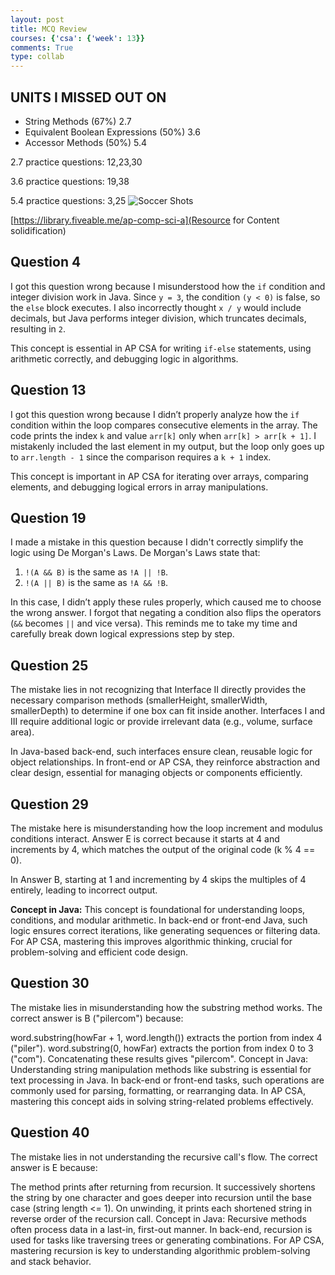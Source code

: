 ```yaml
---
layout: post
title: MCQ Review
courses: {'csa': {'week': 13}}
comments: True
type: collab
---
```

## UNITS I MISSED OUT ON
- String Methods (67%) 2.7
- Equivalent Boolean Expressions (50%) 3.6
- Accessor Methods (50%) 5.4

2.7 practice questions: 12,23,30

3.6 practice questions: 19,38

5.4 practice questions: 3,25 
    <img src="http://127.0.0.1:4100/CSAstudent_T1/images/MC.png" alt="Soccer Shots">


[https://library.fiveable.me/ap-comp-sci-a](Resource for Content solidification)

## Question 4
I got this question wrong because I misunderstood how the `if` condition and integer division work in Java. Since `y = 3`, the condition `(y < 0)` is false, so the `else` block executes. I also incorrectly thought `x / y` would include decimals, but Java performs integer division, which truncates decimals, resulting in `2`.

This concept is essential in AP CSA for writing `if-else` statements, using arithmetic correctly, and debugging logic in algorithms.

## Question 13
I got this question wrong because I didn’t properly analyze how the `if` condition within the loop compares consecutive elements in the array. The code prints the index `k` and value `arr[k]` only when `arr[k] > arr[k + 1]`. I mistakenly included the last element in my output, but the loop only goes up to `arr.length - 1` since the comparison requires a `k + 1` index.

This concept is important in AP CSA for iterating over arrays, comparing elements, and debugging logical errors in array manipulations.

## Question 19

I made a mistake in this question because I didn't correctly simplify the logic using De Morgan's Laws. De Morgan's Laws state that:

1. `!(A && B)` is the same as `!A || !B`.
2. `!(A || B)` is the same as `!A && !B`.

In this case, I didn’t apply these rules properly, which caused me to choose the wrong answer. I forgot that negating a condition also flips the operators (`&&` becomes `||` and vice versa). This reminds me to take my time and carefully break down logical expressions step by step.

## Question 25
The mistake lies in not recognizing that Interface II directly provides the necessary comparison methods (smallerHeight, smallerWidth, smallerDepth) to determine if one box can fit inside another. Interfaces I and III require additional logic or provide irrelevant data (e.g., volume, surface area).

In Java-based back-end, such interfaces ensure clean, reusable logic for object relationships. In front-end or AP CSA, they reinforce abstraction and clear design, essential for managing objects or components efficiently.
## Question 29
The mistake here is misunderstanding how the loop increment and modulus conditions interact. Answer E is correct because it starts at 4 and increments by 4, which matches the output of the original code (k % 4 == 0).

In Answer B, starting at 1 and incrementing by 4 skips the multiples of 4 entirely, leading to incorrect output.

**Concept in Java:**
This concept is foundational for understanding loops, conditions, and modular arithmetic. In back-end or front-end Java, such logic ensures correct iterations, like generating sequences or filtering data. For AP CSA, mastering this improves algorithmic thinking, crucial for problem-solving and efficient code design.

## Question 30
The mistake lies in misunderstanding how the substring method works. The correct answer is B ("pilercom") because:

word.substring(howFar + 1, word.length()) extracts the portion from index 4 ("piler").
word.substring(0, howFar) extracts the portion from index 0 to 3 ("com").
Concatenating these results gives "pilercom".
Concept in Java:
Understanding string manipulation methods like substring is essential for text processing in Java. In back-end or front-end tasks, such operations are commonly used for parsing, formatting, or rearranging data. In AP CSA, mastering this concept aids in solving string-related problems effectively.

## Question 40
The mistake lies in not understanding the recursive call's flow. The correct answer is E because:

The method prints after returning from recursion.
It successively shortens the string by one character and goes deeper into recursion until the base case (string length <= 1).
On unwinding, it prints each shortened string in reverse order of the recursion call.
Concept in Java:
Recursive methods often process data in a last-in, first-out manner. In back-end, recursion is used for tasks like traversing trees or generating combinations. For AP CSA, mastering recursion is key to understanding algorithmic problem-solving and stack behavior.


